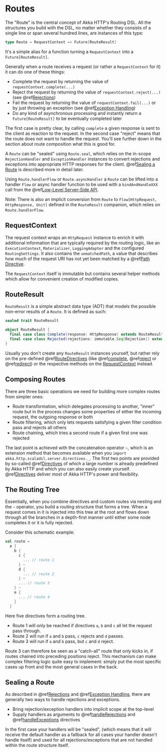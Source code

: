 <a id="routes"></a>
# Routes

The "Route" is the central concept of Akka HTTP's Routing DSL. All the structures you build with the DSL, no matter
whether they consists of a single line or span several hundred lines, are instances of this type:

```scala
type Route = RequestContext => Future[RouteResult]
```

It's a simple alias for a function turning a `RequestContext` into a `Future[RouteResult]`.

Generally when a route receives a request (or rather a `RequestContext` for it) it can do one of these things:

 * Complete the request by returning the value of `requestContext.complete(...)`
 * Reject the request by returning the value of `requestContext.reject(...)` (see @ref[Rejections](rejections.md#rejections-scala))
 * Fail the request by returning the value of `requestContext.fail(...)` or by just throwing an exception (see @ref[Exception Handling](exception-handling.md#exception-handling-scala))
 * Do any kind of asynchronous processing and instantly return a `Future[RouteResult]` to be eventually completed later

The first case is pretty clear, by calling `complete` a given response is sent to the client as reaction to the
request. In the second case "reject" means that the route does not want to handle the request. You'll see further down
in the section about route composition what this is good for.

A `Route` can be "sealed" using `Route.seal`, which relies on the in-scope `RejectionHandler` and `ExceptionHandler`
instances to convert rejections and exceptions into appropriate HTTP responses for the client.
@ref[Sealing a Route](#sealing-a-route) is described more in detail later. 


Using `Route.handlerFlow` or `Route.asyncHandler` a `Route` can be lifted into a handler `Flow` or async handler
function to be used with a `bindAndHandleXXX` call from the @ref[Low-Level Server-Side API](../low-level-server-side-api.md#http-low-level-server-side-api).

Note: There is also an implicit conversion from `Route` to `Flow[HttpRequest, HttpResponse, Unit]` defined in the
`RouteResult` companion, which relies on `Route.handlerFlow`.

<a id="requestcontext"></a>
## RequestContext

The request context wraps an `HttpRequest` instance to enrich it with additional information that are typically
required by the routing logic, like an `ExecutionContext`, `Materializer`, `LoggingAdapter` and the configured
`RoutingSettings`. It also contains the `unmatchedPath`, a value that describes how much of the request URI has not
yet been matched by a @ref[Path Directive](directives/path-directives/index.md#pathdirectives).

The `RequestContext` itself is immutable but contains several helper methods which allow for convenient creation of
modified copies.

<a id="routeresult"></a>
## RouteResult

`RouteResult` is a simple abstract data type (ADT) that models the possible non-error results of a `Route`.
It is defined as such:

```scala
sealed trait RouteResult

object RouteResult {
  final case class Complete(response: HttpResponse) extends RouteResult
  final case class Rejected(rejections: immutable.Seq[Rejection]) extends RouteResult
}
```

Usually you don't create any `RouteResult` instances yourself, but rather rely on the pre-defined @ref[RouteDirectives](directives/route-directives/index.md#routedirectives)
(like @ref[complete](directives/route-directives/complete.md#complete), @ref[reject](directives/route-directives/reject.md#reject) or @ref[redirect](directives/route-directives/redirect.md#redirect)) or the respective methods on the [RequestContext](#requestcontext)
instead.

## Composing Routes

There are three basic operations we need for building more complex routes from simpler ones:

 * Route transformation, which delegates processing to another, "inner" route but in the process changes some properties
of either the incoming request, the outgoing response or both
 * Route filtering, which only lets requests satisfying a given filter condition pass and rejects all others
 * Route chaining, which tries a second route if a given first one was rejected

The last point is achieved with the concatenation operator `~`, which is an extension method that becomes available
when you `import akka.http.scaladsl.server.Directives._`.
The first two points are provided by so-called @ref[Directives](directives/index.md#directives) of which a large number is already predefined by Akka
HTTP and which you can also easily create yourself.
@ref[Directives](directives/index.md#directives) deliver most of Akka HTTP's power and flexibility.

<a id="the-routing-tree"></a>
## The Routing Tree

Essentially, when you combine directives and custom routes via nesting and the `~` operator, you build a routing
structure that forms a tree. When a request comes in it is injected into this tree at the root and flows down through
all the branches in a depth-first manner until either some node completes it or it is fully rejected.

Consider this schematic example:

```scala
val route =
  a {
    b {
      c {
        ... // route 1
      } ~
      d {
        ... // route 2
      } ~
      ... // route 3
    } ~
    e {
      ... // route 4
    }
  }
```

Here five directives form a routing tree.

 * Route 1 will only be reached if directives `a`, `b` and `c` all let the request pass through.
 * Route 2 will run if `a` and `b` pass, `c` rejects and `d` passes.
 * Route 3 will run if `a` and `b` pass, but `c` and `d` reject.

Route 3 can therefore be seen as a "catch-all" route that only kicks in, if routes chained into preceding positions
reject. This mechanism can make complex filtering logic quite easy to implement: simply put the most
specific cases up front and the most general cases in the back.

## Sealing a Route

As described in @ref[Rejections](rejections.md#rejections-scala) and @ref[Exception Handling](exception-handling.md#exception-handling-scala),
there are generally two ways to handle rejections and exceptions.

 * Bring rejection/exception handlers into implicit scope at the top-level
 * Supply handlers as arguments to @ref[handleRejections](directives/execution-directives/handleRejections.md#handlerejections) and @ref[handleExceptions](directives/execution-directives/handleExceptions.md#handleexceptions) directives 

In the first case your handlers will be "sealed", (which means that it will receive the default handler as a fallback for all cases your handler doesn't handle itself) 
and used for all rejections/exceptions that are not handled within the route structure itself.
